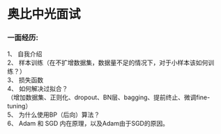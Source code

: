 # 奥比中光面试
### **一面经历:**  
1、	自我介绍  
2、	样本训练（在不扩增数据集，数据量不足的情况下，对于小样本该如何训练？）  
3、	损失函数  
4、	如何解决过拟合？  
 （增加数据集、正则化、dropout、BN层、bagging、提前终止、微调fine-tuning）  
5、	为什么使用BP（后向）算法？  
6、	Adam 和 SGD 内在原理，以及Adam由于SGD的原因。
